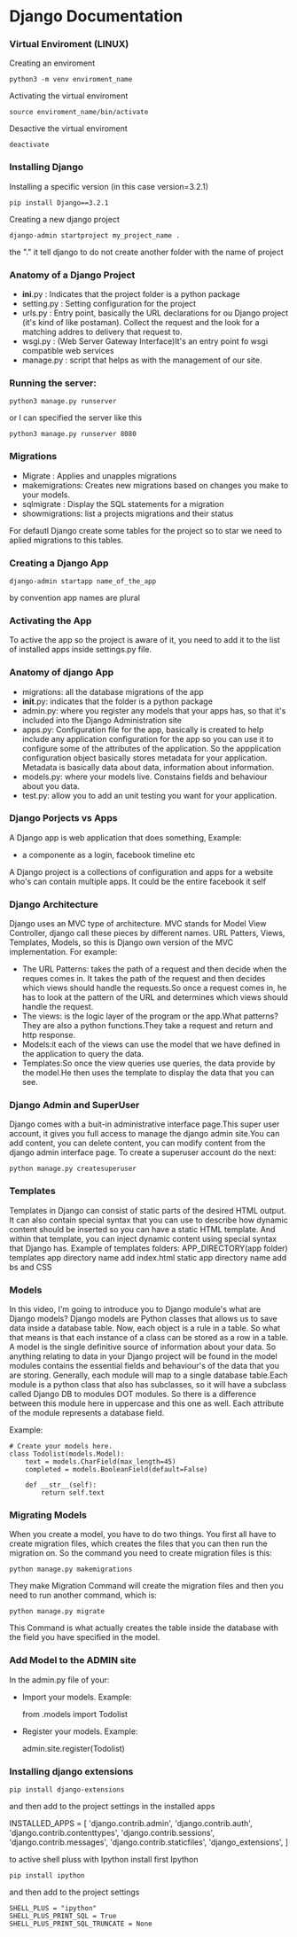 # Django Documentation

### Virtual Enviroment (LINUX)

Creating an enviroment

	python3 -m venv enviroment_name
Activating the virtual enviroment

	source enviroment_name/bin/activate
Desactive the virtual enviroment

	deactivate

### Installing Django

Installing a specific version (in this case version=3.2.1)

	pip install Django==3.2.1

Creating a new django project

	django-admin startproject my_project_name .
the "."  it tell django to do not create another folder with the name of project

### Anatomy of a Django Project
- __ini__.py : Indicates that the project folder is a python package
- setting.py : Setting configuration for the project
- urls.py : Entry point, basically the URL declarations for ou Django project (it's kind of like postaman). Collect the request and the look for a matching addres to delivery that request to.
- wsgi.py : (Web Server Gateway Interface)It's an entry point fo wsgi compatible web services
- manage.py : script that helps as with the management of our site. 



### Running the server:

	python3 manage.py runserver
or I can specified the server like this

	python3 manage.py runserver 8080
### Migrations

- Migrate : Applies and unapples migrations
- makemigrations: Creates new migrations based on changes you make to your models.
- sqlmigrate : Display the SQL statements for a migration
- showmigrations: list a projects migrations and their status

For defautl Django create some tables for the project so to star we need to aplied migrations
to this tables.

### Creating a Django App

	django-admin startapp name_of_the_app
by convention app names are plural

### Activating the App
To active the app so the project is aware of it, you need to add it to the list of installed
apps inside settings.py file.

### Anatomy of django App
- migrations: all the database migrations of the app
- __init__.py: indicates that the folder is a python package
- admin.py: where you register any models that your apps has, so that it's included into the Django Administration site
- apps.py: Configuration file for the app, basically is created to help include any application configuration for the app so you can use it to configure some of the attributes of the application. So the appplication configuration object basically stores metadata for your application. Metadata is basically data about data, information about information.
- models.py: where your models live. Constains fields and behaviour about you data.
- test.py: allow you to add an unit testing you want for your application.

### Django Porjects vs Apps

A Django app is web application that does something, 
Example: 
- a componente as a login, facebook timeline etc

A Django project is a collections of configuration and apps for a website who's can contain multiple apps.
 It could be the entire facebook it self

### Django Architecture

Django uses an MVC type of architecture. MVC stands for Model View Controller, django call these pieces by different names.
URL Patters, Views, Templates, Models, so this is Django own version of the MVC implementation.
For example:
- The URL Patterns: takes the path of a request and then  decide when the reques comes in. It takes the path of the request and then decides which views should handle the requests.So once a request comes in, he has to look at the pattern of the URL and determines which views should handle the request.
- The views: is the logic layer of the program or the app.What patterns?They are also a python functions.They take a request and return and http response.
- Models:it each of the views can use the model that we have defined in the application to query the data.
- Templates:So once the view queries use queries, the data provide by the model.He then uses the template to display the data that you can see.

### Django Admin and SuperUser
Django comes with a buit-in administrative interface page.This super user account, it gives you full access to manage the django admin site.You can add content, you can delete content, you can modify content from the django admin interface page.
To create a superuser account do the next:

	python manage.py createsuperuser

### Templates
Templates in Django can consist of static parts of the desired HTML output.
It can also contain special syntax that you can use to describe how dynamic content should be inserted so you can have a static HTML template. And within that template, you can inject dynamic content using special syntax that Django has.
Example of templates folders:
	APP_DIRECTORY(app folder)
		templates
			app directory name
				add index.html
		static
			app directory name
				add bs and CSS

### Models

In this video, I'm going to introduce you to Django module's what are Django models?
Django models are Python classes that allows us to save data inside a database table.
Now, each object is a rule in a table. So what that means is that each instance of a class can be stored as a row in a table.
A model is the single definitive source of information about your data.
So anything relating to data in your Django project will be found in the model modules contains the
essential fields and behaviour's of the data that you are storing.
Generally, each module will map to a single database table.Each module is a python class that also has subclasses, so it will have a subclass called Django DB
to modules DOT modules. So there is a difference between this module here in uppercase and this one as well.
Each attribute of the module represents a database field.

Example:

	# Create your models here.
	class Todolist(models.Model):
    	text = models.CharField(max_length=45)
    	completed = models.BooleanField(default=False)

    	def __str__(self):
        	return self.text

### Migrating Models

When you create a model, you have to do two things.
You first all have to create migration files, which creates the files that you can then run the migration on.
So the command you need to create migration files is this:

	python manage.py makemigrations
They make Migration Command will create the migration files and then you need to run another command, which is:

	python manage.py migrate
This Command is what actually creates the table inside the database with the field you have specified in the model.


### Add Model to the ADMIN site
In the admin.py file of your:
- Import your models. Example:

	from .models import Todolist
- Register your models. Example:

	admin.site.register(Todolist)


### Installing django extensions

	pip install django-extensions
and then add to the project settings in the installed apps


INSTALLED_APPS = [
    'django.contrib.admin',
    'django.contrib.auth',
    'django.contrib.contenttypes',
    'django.contrib.sessions',
    'django.contrib.messages',
    'django.contrib.staticfiles',
    'django_extensions',
]

to active shell pluss with Ipython install first Ipython

	pip install ipython
and then add to the project settings

```
SHELL_PLUS = "ipython"
SHELL_PLUS_PRINT_SQL = True
SHELL_PLUS_PRINT_SQL_TRUNCATE = None
```
	
